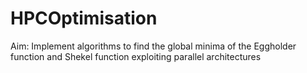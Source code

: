 # HPCOptimisation

Aim: Implement algorithms to find the global minima of the Eggholder function and Shekel function exploiting parallel architectures
